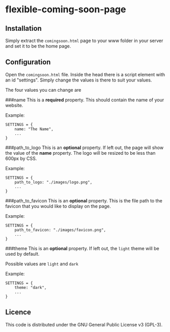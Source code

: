 flexible-coming-soon-page
===

Installation
---
Simply extract the `comingsoon.html` page to your www folder in your server and set it to be the home page.

Configuration
---
Open the `comingsoon.html` file.  Inside the head there is a script element with an id "settings".  Simply change the values is there to suit your values.

The four values you can change are

###name
This is a **required** property.  This should contain the name of your website.

Example:

    SETTINGS = {
        name: "The Name",
        ...
    }

###path\_to\_logo
This is an **optional** property.  If left out, the page will show the value of the **name** property.  The logo will be resized to be less than 600px by CSS.

Example:

    SETTINGS = {
        path_to_logo: "./images/logo.png",
        ...
    }

###path\_to\_favicon
This is an **optional** property.  This is the file path to the favicon that you would like to display on the page.

Example:

    SETTINGS = {
        path_to_favicon: "./images/favicon.png",
        ...
    }

###theme
This is an **optional** property.  If left out, the `light` theme will be used by default.

Possible values are `light` and `dark`

Example:

    SETTINGS = {
        theme: "dark",
        ...
    }

Licence
---
This code is distributed under the GNU General Public License v3 (GPL-3).